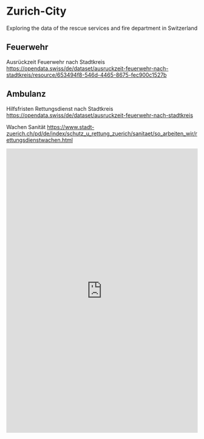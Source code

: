 # Zurich-City
Exploring the data of the rescue services and fire department in Switzerland

## Feuerwehr
Ausrückzeit Feuerwehr nach Stadtkreis
https://opendata.swiss/de/dataset/ausruckzeit-feuerwehr-nach-stadtkreis/resource/653494f8-546d-4465-8675-fec900c1527b


## Ambulanz
Hilfsfristen Rettungsdienst nach Stadtkreis
https://opendata.swiss/de/dataset/ausruckzeit-feuerwehr-nach-stadtkreis

Wachen Sanität
https://www.stadt-zuerich.ch/pd/de/index/schutz_u_rettung_zuerich/sanitaet/so_arbeiten_wir/rettungsdienstwachen.html

<iframe title="Einrückzeit Ambulanz 2020" aria-label="Karte" id="datawrapper-chart-x6qgp" src="https://datawrapper.dwcdn.net/x6qgp/1/" scrolling="no" frameborder="0" style="width: 0; min-width: 100% !important; border: none;" height="747"></iframe><script type="text/javascript">!function(){"use strict";window.addEventListener("message",(function(e){if(void 0!==e.data["datawrapper-height"]){var t=document.querySelectorAll("iframe");for(var a in e.data["datawrapper-height"])for(var r=0;r<t.length;r++){if(t[r].contentWindow===e.source)t[r].style.height=e.data["datawrapper-height"][a]+"px"}}}))}();
</script>
